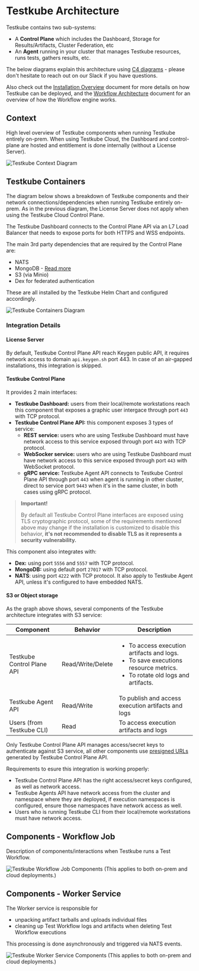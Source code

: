 # Testkube Architecture

Testkube contains two sub-systems:

- A **Control Plane** which includes the Dashboard, Storage for Results/Artifacts, Cluster Federation, etc
- An **Agent** running in your cluster that manages Testkube resources, runs tests, gathers results, etc.

The below diagrams explain this architecture using [C4 diagrams](https://c4model.com/) - please
don't hesitate to reach out on our Slack if you have questions.

Also check out the [Installation Overview](/articles/install/overview) document for more details on
how Testkube can be deployed, and the [Workflow Architecture](/articles/test-workflows-high-level-architecture)
document for an overview of how the Workflow engine works.

## Context

High level overview of Testkube components when running Testkube entirely on-prem. When using Testkube
Cloud, the Dashboard and control-plane are hosted and entitlement is done internally (without a License Server).

![Testkube Context Diagram](../img/testkube-context-diagram.png)

## Testkube Containers

The diagram below shows a breakdown of Testkube components and their network connections/dependencies
when running Testkube entirely on-prem. As in the previous diagram, the License Server does not
apply when using the Testkube Cloud Control Plane.

The Testkube Dashboard connects to the Control Plane API via an L7 Load Balancer that needs to
expose ports for both HTTPS and WSS endpoints.

The main 3rd party dependencies that are required by the Control Plane are:

- NATS
- MongoDB - [Read more](mongodb-administration)
- S3 (via Minio)
- Dex for federated authentication

These are all installed by the Testkube Helm Chart and configured accordingly.

![Testkube Containers Diagram](../img/testkube-containers-diagram.png)

### Integration Details

#### License Server

By default, Testkube Control Plane API reach Keygen public API, it requires network access to domain `api.keygen.sh` port 443. In case of an air-gapped installations, this integration is skipped.

#### Testkube Control Plane

It provides 2 main interfaces:

* **Testkube Dashboard:** users from their local/remote workstations reach this component that exposes a graphic user intergace through port `443` with TCP protocol.
* **Testkube Control Plane API:** this component exposes 3 types of service:
    * **REST service:** users who are using Testkube Dashboard must have network access to this service exposed through port `443` with TCP protocol.
    * **WebSocker service:** users who are using Testkube Dashboard must have network access to this service exposed through port `443` with WebSocket protocol.
    * **gRPC service:** Testkube Agent API connects to Testkube Control Plane API through port `443` when agent is running in other cluster, direct to service port `9443` when it's in the same cluster, in both cases using gRPC protocol.

> **Important!**
>
> By default all Testkube Control Plane interfaces are exposed using TLS cryptographic protocol, some of the requirements mentioned above may change if the installation is customized to disable this behavior, **it's not recommended to disable TLS as it represents a security vulnerability.**

This component also integrates with:

* **Dex:** using port `5556` and `5557` with TCP protocol.
* **MongoDB:** using default port `27017` with TCP protocol.
* **NATS**: using port `4222` with TCP protocol. It also apply to Testkube Agent API, unless it's configured to have embedded NATS.

#### S3 or Object storage

As the graph above shows, several components of the Testkube architecture integrates with S3 service:

|Component|Behavior|Description|
|---------|------------|-------|
|Testkube Control Plane API|Read/Write/Delete|<ul><li>To access execution artifacts and logs.</li><li>To save executions resource metrics.</li><li>To rotate old logs and artifacts.</li></ul>|
|Testkube Agent API|Read/Write|To publish and access execution artifacts and logs|
|Users (from Testkube CLI)|Read|To access execution artifacts and logs|

Only Testkube Control Plane API manages access/secret keys to authenticate against S3 service, all other components use [presigned URLs](https://min.io/docs/minio/linux/integrations/presigned-put-upload-via-browser.html) generated by Testkube Control Plane API.

Requirements to esure this integration is working properly:

* Testkube Control Plane API has the right access/secret keys configured, as well as network access.
* Testkube Agents API have network access from the cluster and namespace where they are deployed, if execution namespaces is configured, ensure those namespaces have network access as well.
* Users who is running Testkube CLI from their local/remote workstations must have network access.

## Components - Workflow Job

Description of components/interactions when Testkube runs a Test Workflow.

![Testkube Workflow Job Components](../img/workflow-job-components.png)
(This applies to both on-prem and cloud deployments.)

## Components - Worker Service

The Worker service is responsible for

- unpacking artifact tarballs and uploads individual files
- cleaning up Test Workflow logs and artifacts when deleting Test Workflow executions

This processing is done asynchronously and triggered via NATS events.

![Testkube Worker Service Components](../img/worker-service-components.png)
(This applies to both on-prem and cloud deployments.)
